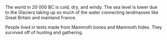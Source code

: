 The world in 20 000 BC is cold, dry, and windy. The sea level is lower due to the Glaciers taking up so much of the water connecting landmasses like Great Britain and mainland France.

People lived in tents made from Mammoth bones and Mammoth hides. They survived off of hunting and gathering.